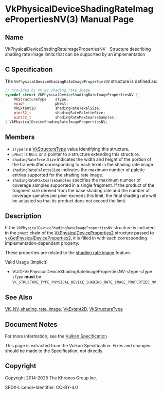 # VkPhysicalDeviceShadingRateImagePropertiesNV(3) Manual Page

## Name

VkPhysicalDeviceShadingRateImagePropertiesNV - Structure describing shading rate image limits that can be supported by an implementation



## [](#_c_specification)C Specification

The `VkPhysicalDeviceShadingRateImagePropertiesNV` structure is defined as:

```c++
// Provided by VK_NV_shading_rate_image
typedef struct VkPhysicalDeviceShadingRateImagePropertiesNV {
    VkStructureType    sType;
    void*              pNext;
    VkExtent2D         shadingRateTexelSize;
    uint32_t           shadingRatePaletteSize;
    uint32_t           shadingRateMaxCoarseSamples;
} VkPhysicalDeviceShadingRateImagePropertiesNV;
```

## [](#_members)Members

- `sType` is a [VkStructureType](https://registry.khronos.org/vulkan/specs/latest/man/html/VkStructureType.html) value identifying this structure.
- `pNext` is `NULL` or a pointer to a structure extending this structure.
- []()`shadingRateTexelSize` indicates the width and height of the portion of the framebuffer corresponding to each texel in the shading rate image.
- []()`shadingRatePaletteSize` indicates the maximum number of palette entries supported for the shading rate image.
- []()`shadingRateMaxCoarseSamples` specifies the maximum number of coverage samples supported in a single fragment. If the product of the fragment size derived from the base shading rate and the number of coverage samples per pixel exceeds this limit, the final shading rate will be adjusted so that its product does not exceed the limit.

## [](#_description)Description

If the `VkPhysicalDeviceShadingRateImagePropertiesNV` structure is included in the `pNext` chain of the [VkPhysicalDeviceProperties2](https://registry.khronos.org/vulkan/specs/latest/man/html/VkPhysicalDeviceProperties2.html) structure passed to [vkGetPhysicalDeviceProperties2](https://registry.khronos.org/vulkan/specs/latest/man/html/vkGetPhysicalDeviceProperties2.html), it is filled in with each corresponding implementation-dependent property.

These properties are related to the [shading rate image](https://registry.khronos.org/vulkan/specs/latest/html/vkspec.html#primsrast-shading-rate-image) feature.

Valid Usage (Implicit)

- [](#VUID-VkPhysicalDeviceShadingRateImagePropertiesNV-sType-sType)VUID-VkPhysicalDeviceShadingRateImagePropertiesNV-sType-sType  
  `sType` **must** be `VK_STRUCTURE_TYPE_PHYSICAL_DEVICE_SHADING_RATE_IMAGE_PROPERTIES_NV`

## [](#_see_also)See Also

[VK\_NV\_shading\_rate\_image](https://registry.khronos.org/vulkan/specs/latest/man/html/VK_NV_shading_rate_image.html), [VkExtent2D](https://registry.khronos.org/vulkan/specs/latest/man/html/VkExtent2D.html), [VkStructureType](https://registry.khronos.org/vulkan/specs/latest/man/html/VkStructureType.html)

## [](#_document_notes)Document Notes

For more information, see the [Vulkan Specification](https://registry.khronos.org/vulkan/specs/latest/html/vkspec.html#VkPhysicalDeviceShadingRateImagePropertiesNV)

This page is extracted from the Vulkan Specification. Fixes and changes should be made to the Specification, not directly.

## [](#_copyright)Copyright

Copyright 2014-2025 The Khronos Group Inc.

SPDX-License-Identifier: CC-BY-4.0